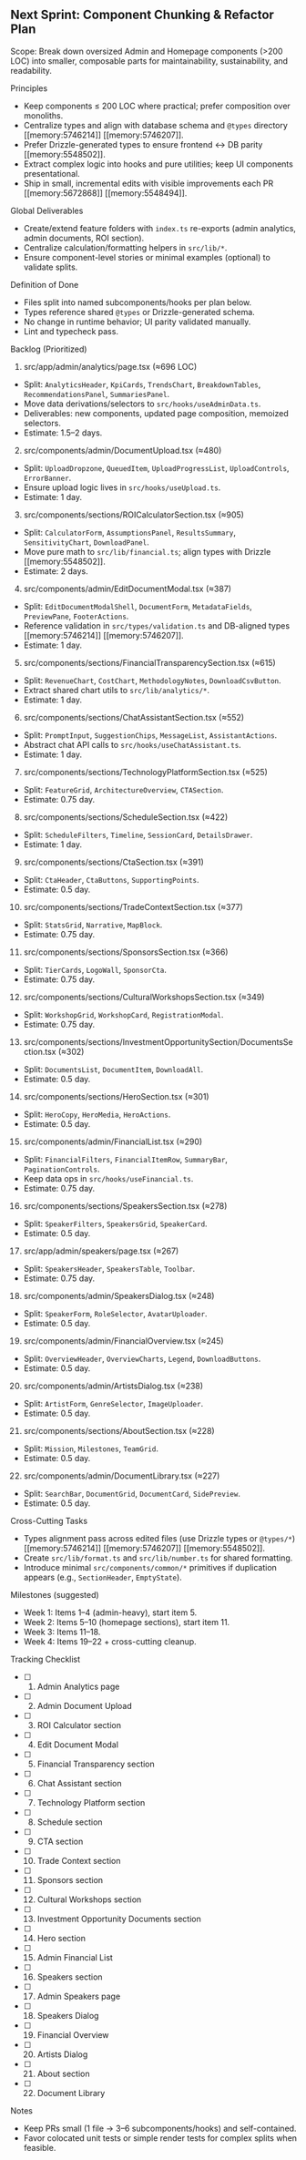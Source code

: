 ## Next Sprint: Component Chunking & Refactor Plan

Scope: Break down oversized Admin and Homepage components (>200 LOC) into smaller, composable parts for maintainability, sustainability, and readability.

Principles

- Keep components ≤ 200 LOC where practical; prefer composition over monoliths.
- Centralize types and align with database schema and `@types` directory [[memory:5746214]] [[memory:5746207]].
- Prefer Drizzle-generated types to ensure frontend ↔ DB parity [[memory:5548502]].
- Extract complex logic into hooks and pure utilities; keep UI components presentational.
- Ship in small, incremental edits with visible improvements each PR [[memory:5672868]] [[memory:5548494]].

Global Deliverables

- Create/extend feature folders with `index.ts` re-exports (admin analytics, admin documents, ROI section).
- Centralize calculation/formatting helpers in `src/lib/*`.
- Ensure component-level stories or minimal examples (optional) to validate splits.

Definition of Done

- Files split into named subcomponents/hooks per plan below.
- Types reference shared `@types` or Drizzle-generated schema.
- No change in runtime behavior; UI parity validated manually.
- Lint and typecheck pass.

Backlog (Prioritized)

1. src/app/admin/analytics/page.tsx (≈696 LOC)

- Split: `AnalyticsHeader`, `KpiCards`, `TrendsChart`, `BreakdownTables`, `RecommendationsPanel`, `SummariesPanel`.
- Move data derivations/selectors to `src/hooks/useAdminData.ts`.
- Deliverables: new components, updated page composition, memoized selectors.
- Estimate: 1.5–2 days.

2. src/components/admin/DocumentUpload.tsx (≈480)

- Split: `UploadDropzone`, `QueuedItem`, `UploadProgressList`, `UploadControls`, `ErrorBanner`.
- Ensure upload logic lives in `src/hooks/useUpload.ts`.
- Estimate: 1 day.

3. src/components/sections/ROICalculatorSection.tsx (≈905)

- Split: `CalculatorForm`, `AssumptionsPanel`, `ResultsSummary`, `SensitivityChart`, `DownloadPanel`.
- Move pure math to `src/lib/financial.ts`; align types with Drizzle [[memory:5548502]].
- Estimate: 2 days.

4. src/components/admin/EditDocumentModal.tsx (≈387)

- Split: `EditDocumentModalShell`, `DocumentForm`, `MetadataFields`, `PreviewPane`, `FooterActions`.
- Reference validation in `src/types/validation.ts` and DB-aligned types [[memory:5746214]] [[memory:5746207]].
- Estimate: 1 day.

5. src/components/sections/FinancialTransparencySection.tsx (≈615)

- Split: `RevenueChart`, `CostChart`, `MethodologyNotes`, `DownloadCsvButton`.
- Extract shared chart utils to `src/lib/analytics/*`.
- Estimate: 1 day.

6. src/components/sections/ChatAssistantSection.tsx (≈552)

- Split: `PromptInput`, `SuggestionChips`, `MessageList`, `AssistantActions`.
- Abstract chat API calls to `src/hooks/useChatAssistant.ts`.
- Estimate: 1 day.

7. src/components/sections/TechnologyPlatformSection.tsx (≈525)

- Split: `FeatureGrid`, `ArchitectureOverview`, `CTASection`.
- Estimate: 0.75 day.

8. src/components/sections/ScheduleSection.tsx (≈422)

- Split: `ScheduleFilters`, `Timeline`, `SessionCard`, `DetailsDrawer`.
- Estimate: 1 day.

9. src/components/sections/CtaSection.tsx (≈391)

- Split: `CtaHeader`, `CtaButtons`, `SupportingPoints`.
- Estimate: 0.5 day.

10. src/components/sections/TradeContextSection.tsx (≈377)

- Split: `StatsGrid`, `Narrative`, `MapBlock`.
- Estimate: 0.75 day.

11. src/components/sections/SponsorsSection.tsx (≈366)

- Split: `TierCards`, `LogoWall`, `SponsorCta`.
- Estimate: 0.75 day.

12. src/components/sections/CulturalWorkshopsSection.tsx (≈349)

- Split: `WorkshopGrid`, `WorkshopCard`, `RegistrationModal`.
- Estimate: 0.75 day.

13. src/components/sections/InvestmentOpportunitySection/DocumentsSection.tsx (≈302)

- Split: `DocumentsList`, `DocumentItem`, `DownloadAll`.
- Estimate: 0.5 day.

14. src/components/sections/HeroSection.tsx (≈301)

- Split: `HeroCopy`, `HeroMedia`, `HeroActions`.
- Estimate: 0.5 day.

15. src/components/admin/FinancialList.tsx (≈290)

- Split: `FinancialFilters`, `FinancialItemRow`, `SummaryBar`, `PaginationControls`.
- Keep data ops in `src/hooks/useFinancial.ts`.
- Estimate: 0.75 day.

16. src/components/sections/SpeakersSection.tsx (≈278)

- Split: `SpeakerFilters`, `SpeakersGrid`, `SpeakerCard`.
- Estimate: 0.5 day.

17. src/app/admin/speakers/page.tsx (≈267)

- Split: `SpeakersHeader`, `SpeakersTable`, `Toolbar`.
- Estimate: 0.75 day.

18. src/components/admin/SpeakersDialog.tsx (≈248)

- Split: `SpeakerForm`, `RoleSelector`, `AvatarUploader`.
- Estimate: 0.5 day.

19. src/components/admin/FinancialOverview.tsx (≈245)

- Split: `OverviewHeader`, `OverviewCharts`, `Legend`, `DownloadButtons`.
- Estimate: 0.5 day.

20. src/components/admin/ArtistsDialog.tsx (≈238)

- Split: `ArtistForm`, `GenreSelector`, `ImageUploader`.
- Estimate: 0.5 day.

21. src/components/sections/AboutSection.tsx (≈228)

- Split: `Mission`, `Milestones`, `TeamGrid`.
- Estimate: 0.5 day.

22. src/components/admin/DocumentLibrary.tsx (≈227)

- Split: `SearchBar`, `DocumentGrid`, `DocumentCard`, `SidePreview`.
- Estimate: 0.5 day.

Cross-Cutting Tasks

- Types alignment pass across edited files (use Drizzle types or `@types/*`) [[memory:5746214]] [[memory:5746207]] [[memory:5548502]].
- Create `src/lib/format.ts` and `src/lib/number.ts` for shared formatting.
- Introduce minimal `src/components/common/*` primitives if duplication appears (e.g., `SectionHeader`, `EmptyState`).

Milestones (suggested)

- Week 1: Items 1–4 (admin-heavy), start item 5.
- Week 2: Items 5–10 (homepage sections), start item 11.
- Week 3: Items 11–18.
- Week 4: Items 19–22 + cross-cutting cleanup.

Tracking Checklist

- [ ] 1. Admin Analytics page
- [ ] 2. Admin Document Upload
- [ ] 3. ROI Calculator section
- [ ] 4. Edit Document Modal
- [ ] 5. Financial Transparency section
- [ ] 6. Chat Assistant section
- [ ] 7. Technology Platform section
- [ ] 8. Schedule section
- [ ] 9. CTA section
- [ ] 10. Trade Context section
- [ ] 11. Sponsors section
- [ ] 12. Cultural Workshops section
- [ ] 13. Investment Opportunity Documents section
- [ ] 14. Hero section
- [ ] 15. Admin Financial List
- [ ] 16. Speakers section
- [ ] 17. Admin Speakers page
- [ ] 18. Speakers Dialog
- [ ] 19. Financial Overview
- [ ] 20. Artists Dialog
- [ ] 21. About section
- [ ] 22. Document Library

Notes

- Keep PRs small (1 file → 3–6 subcomponents/hooks) and self-contained.
- Favor colocated unit tests or simple render tests for complex splits when feasible.
